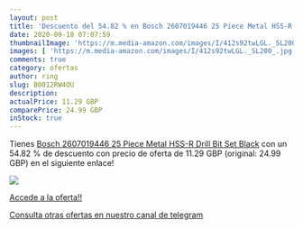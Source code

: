 ```yaml
---
layout: post
title: 'Descuento del 54.82 % en Bosch 2607019446 25 Piece Metal HSS-R Dr'
date: 2020-09-18 07:07:59
thumbnailImage: 'https://m.media-amazon.com/images/I/412s92twLGL._SL200_.jpg'
images: [ 'https://m.media-amazon.com/images/I/412s92twLGL._SL200_.jpg' ]
comments: true
category: ofertas
author: ring
slug: B0012RW4OU
description:
actualPrice: 11.29 GBP
comparePrice: 24.99 GBP
inStock: true
---
```


Tienes [Bosch 2607019446 25 Piece Metal HSS-R Drill Bit Set  Black](https://www.amazon.com/dp/B0012RW4OU/?tag=redken08-20) con un 54.82 % de descuento con precio de oferta de 11.29 GBP (original: 24.99 GBP) en el siguiente enlace!

[![](https://m.media-amazon.com/images/I/412s92twLGL._SL200_.jpg)](https://www.amazon.com/dp/B0012RW4OU/?tag=redken08-20)

[Accede a la oferta!!](https://www.amazon.com/dp/B0012RW4OU/?tag=redken08-20)

[Consulta otras ofertas en nuestro canal de telegram](https://t.me/s/ofertas25)
